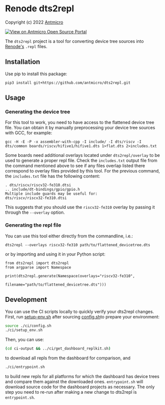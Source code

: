 # Renode dts2repl

Copyright (c) 2022 [Antmicro](https://www.antmicro.com)

[![View on Antmicro Open Source Portal](https://img.shields.io/badge/View%20on-Antmicro%20Open%20Source%20Portal-332d37?style=flat-square)](https://opensource.antmicro.com/projects/dts2repl) 

The `dts2repl` project is a tool for converting device tree sources into [Renode's](https://renode.io) `.repl` files.

## Installation

Use pip to install this package:

```
pip3 install git+https://github.com/antmicro/dts2repl.git
```

## Usage

### Generating the device tree

For this tool to work, you need to have access to the flattened device tree
file. You can obtain it by manually preprocessing your device tree sources with
GCC, for example:

```
gcc -H -E -P -x assembler-with-cpp -I include/ -I dts/riscv -I dts/common boards/riscv/hifive1/hifive1.dts 1>flat.dts 2>includes.txt
```

Some boards need additional overlays located under ``dts2repl/overlay`` to be
used to generate a proper repl file. Check the ``includes.txt`` output file
from the command mentioned above to see if any files overlap listed there
correspond to overlay files provided by this tool. For the previous command,
the `includes.txt` file has the following content:

```
. dts/riscv/riscv32-fe310.dtsi
.. include/dt-bindings/gpio/gpio.h
Multiple include guards may be useful for:
dts/riscv/riscv32-fe310.dtsi
```

This suggests that you should use the `riscv32-fe310` overlay by passing it through the `--overlay` option.

### Generating the repl file

You can use this tool either directly from the commandline, i.e.:

```
dts2repl --overlays riscv32-fe310 path/to/flattened_devicetree.dts
```

or by importing and using it in your Python script:

```
from dts2repl import dts2repl
from argparse import Namespace

print(dts2repl.generate(Namespace(overlays="riscv32-fe310",
                         filename="path/to/flattened_devicetree.dts")))
```

## Development

You can use the CI scripts locally to quickly verify your dts2repl changes. First, run [setup-env.sh](./ci/setup_env.sh)
after sourcing [config.sh](./ci/config.sh)to prepare your environment:

```sh
source ./ci/config.sh
./ci/setup_env.sh
```

Then, you can use:

```sh
(cd ci-output && ../ci/get_dashboard_replkit.sh)
```

to download all repls from the dashboard for comparison, and

```sh
./ci/entrypoint.sh
```

to build new repls for all platforms for which the dashboard has device trees and compare them against the downloaded
ones. `entrypoint.sh` will download source code for the dashboard projects as necessary. The only step you need to
re-run after making a new change to dts2repl is `entrypoint.sh`.
